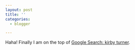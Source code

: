 ```yaml
---
layout: post
title: ''
categories:
  - blogger

---
```


Haha!  Finally I am on the top of <a href="http://www.google.com/search?hl=en&amp;lr=&amp;ie=UTF8&amp;oe=UTF8&amp;q=kirby turner">Google Search: kirby turner</a>.
